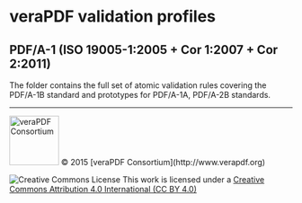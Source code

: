 # veraPDF validation profiles

## PDF/A-1 (ISO 19005-1:2005 + Cor 1:2007 + Cor 2:2011)

The folder contains the full set of atomic validation rules covering the PDF/A-1B standard and prototypes for PDF/A-1A, PDF/A-2B standards.

***

<img src="http://verapdf.openpreservation.org/wp-content/uploads/sites/3/2015/06/veraPDF-logo-200.png" width="88" alt="veraPDF Consortium"/>
© 2015 [veraPDF Consortium](http://www.verapdf.org)

![Creative Commons License](https://licensebuttons.net/l/by/3.0/88x31.png)
This work is licensed under a [Creative Commons Attribution 4.0 International (CC BY 4.0)](https://creativecommons.org/licenses/by/4.0/)
